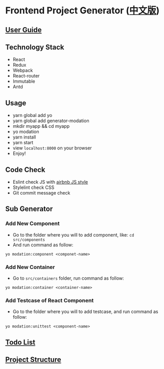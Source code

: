 # Frontend Project Generator ([中文版](./README_zh.md))

## [User Guide](./docs/user_guide.md)

## Technology Stack

* React
* Redux
* Webpack
* React-router
* Immutable
* Antd

## Usage

* yarn global add yo
* yarn global add generator-modation
* mkdir myapp && cd myapp
* yo modation
* yarn install
* yarn start
* view `localhost:8000` on your browser
* Enjoy!

## Code Check

* Eslint check JS with [airbnb JS style](https://github.com/airbnb/javascript/tree/master/packages/eslint-config-airbnb)
* Stylelint check CSS
* Git commit message check

## Sub Generator

### Add New Component

* Go to the folder where you will to add component, like: `cd src/components`
* And run command as follow:
```
yo modation:component <componet-name>
```

### Add New Container

* Go to `src/containers` folder, run command as follow:
```
yo modation:container <container-name>
```

### Add Testcase of React Component

* Go to the folder where you will to add testcase, and run command as follow:
```
yo modation:unittest <component-name>
```

## [Todo List](./docs/todo.md)

## [Project Structure](./docs/project_structure.md)
